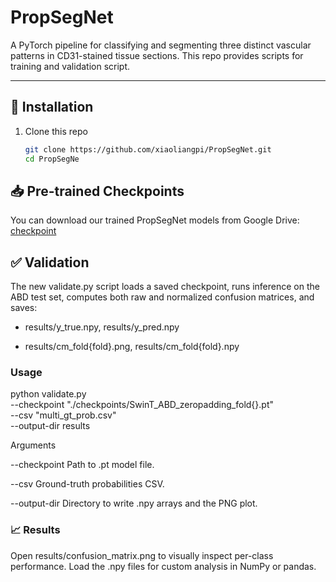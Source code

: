 # PropSegNet


A PyTorch pipeline for classifying and segmenting three distinct vascular patterns in CD31-stained tissue sections. 
This repo provides scripts for training and validation script.

---

## 🚀 Installation

1. Clone this repo  
   ```bash
   git clone https://github.com/xiaoliangpi/PropSegNet.git
   cd PropSegNe

## 📥 Pre-trained Checkpoints

You can download our trained PropSegNet models from Google Drive:
[checkpoint](https://drive.google.com/drive/folders/1SKg3PC9lNUy2enrjbo_RyFPeGX9dfw89?usp=sharing)

## ✅ Validation
The new validate.py script loads a saved checkpoint, runs inference on the ABD test set, computes both raw and normalized confusion matrices, and saves:

- results/y_true.npy, results/y_pred.npy

- results/cm_fold{fold}.png, results/cm_fold{fold}.npy

### Usage
python validate.py \
  --checkpoint "./checkpoints/SwinT_ABD_zeropadding_fold{}.pt" \
  --csv "multi_gt_prob.csv" \
  --output-dir results

Arguments

--checkpoint Path to .pt model file.

--csv Ground-truth probabilities CSV.

--output-dir Directory to write .npy arrays and the PNG plot.

### 📈 Results
Open results/confusion_matrix.png to visually inspect per-class performance.
Load the .npy files for custom analysis in NumPy or pandas.

